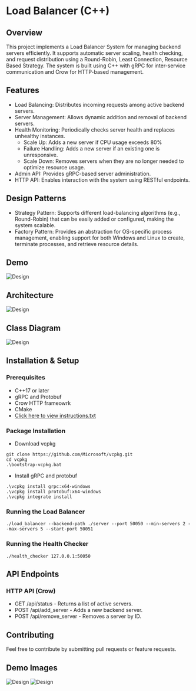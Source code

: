 # Load Balancer (C++)

## Overview
This project implements a Load Balancer System for managing backend servers efficiently. It supports automatic server scaling, health checking, and request distribution using a Round-Robin, Least Connection, Resource Based Strategy. The system is built using C++ with gRPC for inter-service communication and Crow for HTTP-based management.

## Features
- Load Balancing: Distributes incoming requests among active backend servers.
- Server Management: Allows dynamic addition and removal of backend servers.
- Health Monitoring: Periodically checks server health and replaces unhealthy instances.
  - Scale Up: Adds a new server if CPU usage exceeds 80%
  - Failure Handling: Adds a new server if an existing one is unresponsive.
  - Scale Down: Removes servers when they are no longer needed to optimize resource usage.
- Admin API: Provides gRPC-based server administration.
- HTTP API: Enables interaction with the system using RESTful endpoints.

## Design Patterns
- Strategy Pattern: Supports different load-balancing algorithms (e.g., Round-Robin) that can be easily added or configured, making the system scalable.
- Factory Pattern: Provides an abstraction for OS-specific process management, enabling support for both Windows and Linux to create, terminate processes, and retrieve resource details.

## Demo
![Design](https://github.com/rahul07bagul/load-balancer-cpp/blob/main/images/img1.png)

## Architecture
![Design](https://github.com/rahul07bagul/load-balancer-cpp/blob/main/images/Load%20Balancer.png)

## Class Diagram
![Design](https://github.com/rahul07bagul/load-balancer-cpp/blob/main/images/Design.png)

## Installation & Setup
### Prerequisites
- C++17 or later
- gRPC and Protobuf
- Crow HTTP frameowrk
- CMake
- [Click here to view instructions.txt](https://github.com/rahul07bagul/load-balancer-cpp/blob/main/instructions.txt)
### Package Installation
- Download vcpkg
```shell
git clone https://github.com/Microsoft/vcpkg.git
cd vcpkg
.\bootstrap-vcpkg.bat
```
- Install gRPC and protobuf
```shell
.\vcpkg install grpc:x64-windows
.\vcpkg install protobuf:x64-windows
.\vcpkg integrate install
```
### Running the Load Balancer
```shell
./load_balancer --backend-path ./server --port 50050 --min-servers 2 --max-servers 5 --start-port 50051
```
### Running the Health Checker
```shell
./health_checker 127.0.0.1:50050
```

## API Endpoints
### HTTP API (Crow)
- GET /api/status - Returns a list of active servers.
- POST /api/add_server - Adds a new backend server.
- POST /api/remove_server - Removes a server by ID.

## Contributing
Feel free to contribute by submitting pull requests or feature requests.

## Demo Images
![Design](https://github.com/rahul07bagul/load-balancer-cpp/blob/main/images/img2.png)
![Design](https://github.com/rahul07bagul/load-balancer-cpp/blob/main/images/img3.png)
  




  
